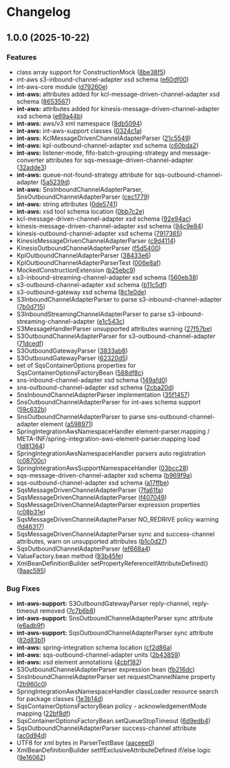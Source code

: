 # Changelog

## 1.0.0 (2025-10-22)


### Features

* class array support for ConstructionMock ([8be38f5](https://github.com/boolivar/spring-integration-aws-xml/commit/8be38f532b8f80a0b3fcf2600b45537753901b63))
* int-aws s3-inbound-channel-adapter xsd schema ([e60df00](https://github.com/boolivar/spring-integration-aws-xml/commit/e60df00e260cc4c570af2325f7adab688d50cfc1))
* int-aws-core module ([d79260e](https://github.com/boolivar/spring-integration-aws-xml/commit/d79260e5c5a10cb92ef942e5f3d7a619322efb95))
* **int-aws:** attributes added for kcl-message-driven-channel-adapter xsd schema ([8653567](https://github.com/boolivar/spring-integration-aws-xml/commit/8653567a2a791d520deccc73725adeac2c7b8f3a))
* **int-aws:** attributes added for kinesis-message-driven-channel-adapter xsd schema ([e69a44b](https://github.com/boolivar/spring-integration-aws-xml/commit/e69a44bf47440a0ea258a1ec71f7eb5ebc8b27ed))
* **int-aws:** aws/v3 xml namespace ([8db5094](https://github.com/boolivar/spring-integration-aws-xml/commit/8db50940709df0480694c6405fee0872d147867e))
* **int-aws:** int-aws-support classes ([0324c1a](https://github.com/boolivar/spring-integration-aws-xml/commit/0324c1a55ac7dcd6532381715ddcee49924b295b))
* **int-aws:** KclMessageDrivenChannelAdapterParser ([21c5549](https://github.com/boolivar/spring-integration-aws-xml/commit/21c5549606a08476650dff53fcd2fab8a048123b))
* **int-aws:** kpl-outbound-channel-adapter xsd schema ([c60bda2](https://github.com/boolivar/spring-integration-aws-xml/commit/c60bda2b12154500754ce291427583cfc5ae3d44))
* **int-aws:** listener-mode, fifo-batch-grouping-strategy and message-converter attributes for sqs-message-driven-channel-adapter ([32adde3](https://github.com/boolivar/spring-integration-aws-xml/commit/32adde3fb070d0f8de45623b4a0887ee7d5e1ba0))
* **int-aws:** queue-not-found-strategy attribute for sqs-outbound-channel-adapter ([5a5239d](https://github.com/boolivar/spring-integration-aws-xml/commit/5a5239dd699504abe6505c7bfea2a75ee0f5d089))
* **int-aws:** SnsInboundChannelAdapterParser, SnsOutboundChannelAdapterParser ([cec1779](https://github.com/boolivar/spring-integration-aws-xml/commit/cec17794779f0083ac142f2853631c8037b22006))
* **int-aws:** string attributes ([0de5741](https://github.com/boolivar/spring-integration-aws-xml/commit/0de5741cec71abb00307ee8e2db3c2e3a9b27622))
* **int-aws:** xsd tool schema location ([0bb7c2e](https://github.com/boolivar/spring-integration-aws-xml/commit/0bb7c2e9db973addca844c720eb643529831373f))
* kcl-message-driven-channel-adapter xsd schema ([92e94ac](https://github.com/boolivar/spring-integration-aws-xml/commit/92e94ac45baaaa615128181f78a78fafd8581e85))
* kinesis-message-driven-channel-adapter xsd schema ([94c9e84](https://github.com/boolivar/spring-integration-aws-xml/commit/94c9e84710d83084a7cf3baba324738b9c09b07b))
* kinesis-outbound-channel-adapter xsd schema ([7917365](https://github.com/boolivar/spring-integration-aws-xml/commit/7917365df2529ef54cb223021ef3f42307b8ac23))
* KinesisMessageDrivenChannelAdapterParser ([c9d4114](https://github.com/boolivar/spring-integration-aws-xml/commit/c9d411428127fecc30338194f6f7edd8fea23d0b))
* KinesisOutboundChannelAdapterParser ([f5d5400](https://github.com/boolivar/spring-integration-aws-xml/commit/f5d540068b5904184b2a4f07ee1cd40d8d81e21c))
* KplOutboundChannelAdapterParser ([38433e6](https://github.com/boolivar/spring-integration-aws-xml/commit/38433e68c3898ad23ebda1fc7a2a9effa3997913))
* KplOutboundChannelAdapterParserTest ([006e8af](https://github.com/boolivar/spring-integration-aws-xml/commit/006e8af730cf2009f01c3c7fd2c461a9006513cc))
* MockedConstructionExtension ([b25ebc9](https://github.com/boolivar/spring-integration-aws-xml/commit/b25ebc994841bc30700a2e76de5293793c59d01f))
* s3-inbound-streaming-channel-adapter xsd schema ([560eb38](https://github.com/boolivar/spring-integration-aws-xml/commit/560eb38582fccc59a65057a14bc77ebf0435faf4))
* s3-outbound-channel-adapter xsd schema ([b11c5df](https://github.com/boolivar/spring-integration-aws-xml/commit/b11c5dfec3f8877603ea9b5fa8463e4ca3fa7df8))
* s3-outbound-gateway xsd schema ([8c1e0de](https://github.com/boolivar/spring-integration-aws-xml/commit/8c1e0dee688b24a3730aae71b30ba7e6c616f976))
* S3InboundChannelAdapterParser to parse s3-inbound-channel-adapter ([7b0d715](https://github.com/boolivar/spring-integration-aws-xml/commit/7b0d715a12bad0b9d0203a9c3dc2938f8f7d6715))
* S3InboundStreamingChannelAdapterParser to parse s3-inbound-streaming-channel-adapter ([e1c543c](https://github.com/boolivar/spring-integration-aws-xml/commit/e1c543c9e4b4352d0bb04afad4c49ab01733e74a))
* S3MessageHandlerParser unsupported attributes warning ([27f57be](https://github.com/boolivar/spring-integration-aws-xml/commit/27f57be5b86f5b5e72bfa4f7da1d7fdcda9b9094))
* S3OutboundChannelAdapterParser for s3-outbound-channel-adapter ([71dcedf](https://github.com/boolivar/spring-integration-aws-xml/commit/71dcedf827e77782d51106297b9fee4953cf9a14))
* S3OutboundGatewayParser ([3833ab8](https://github.com/boolivar/spring-integration-aws-xml/commit/3833ab890df83decf092854afe5d2dd660e85ba3))
* S3OutboundGatewayParser ([62320d5](https://github.com/boolivar/spring-integration-aws-xml/commit/62320d527de2f752ba0c7f4285d84a5cb27f67b7))
* set of SqsContainerOptions properties for SqsContainerOptionsFactoryBean ([588df8c](https://github.com/boolivar/spring-integration-aws-xml/commit/588df8c87d62278028e7bfe9d52f1b9536b2d65e))
* sns-inbound-channel-adapter xsd schema ([149afd0](https://github.com/boolivar/spring-integration-aws-xml/commit/149afd035844518e6fe95d5ff55d2e2a13ba071c))
* sns-outbound-channel-adapter xsd schema ([2cba20d](https://github.com/boolivar/spring-integration-aws-xml/commit/2cba20d9dae76a70bf597e9ef8ece587fb68ecd5))
* SnsInboundChannelAdapterParser implementation ([35f1457](https://github.com/boolivar/spring-integration-aws-xml/commit/35f1457c97353a795cf162902efee4281d9e6cac))
* SnsOutboundChannelAdapterParser for int-aws schema support ([59c632b](https://github.com/boolivar/spring-integration-aws-xml/commit/59c632be09c43d494bbbaafb8292d288f3804a1e))
* SnsOutboundChannelAdapterParser to parse sns-outbound-channel-adapter element ([a598971](https://github.com/boolivar/spring-integration-aws-xml/commit/a5989713df9c4775bb9afe17f265a77f4f8c85b5))
* SpringIntegrationAwsNamespaceHandler element-parser.mapping / META-INF/spring-integration-aws-element-parser.mapping load ([1d81364](https://github.com/boolivar/spring-integration-aws-xml/commit/1d81364c0fb10292d16a225e40a31a61d38b3b48))
* SpringIntegrationAwsNamespaceHandler parsers auto registration ([c08700c](https://github.com/boolivar/spring-integration-aws-xml/commit/c08700c0f94e6fa6614ec138b60c17358f4d6043))
* SpringIntegrationAwsSupportNamespaceHandler ([03bcc28](https://github.com/boolivar/spring-integration-aws-xml/commit/03bcc28f5e1140d61377682bfe3e4bf11035b926))
* sqs-message-driven-channel-adapter xsd schema ([b969f9a](https://github.com/boolivar/spring-integration-aws-xml/commit/b969f9a85e98707607c065237e5b11fe8f79282a))
* sqs-outbound-channel-adapter xsd schema ([a17ffbe](https://github.com/boolivar/spring-integration-aws-xml/commit/a17ffbefe39419c59e3458a77733a92e55d23ab5))
* SqsMessageDrivenChannelAdapterParser ([7fa61fa](https://github.com/boolivar/spring-integration-aws-xml/commit/7fa61fa57bea90de9bb88907e8e43121154e848f))
* SqsMessageDrivenChannelAdapterParser ([f407049](https://github.com/boolivar/spring-integration-aws-xml/commit/f407049ab148fb983ba9083f1cea4d13640bf54c))
* SqsMessageDrivenChannelAdapterParser expression properties ([c08b31e](https://github.com/boolivar/spring-integration-aws-xml/commit/c08b31e69f4e76264f3e1c0bc998755f502a0586))
* SqsMessageDrivenChannelAdapterParser NO_REDRIVE policy warning ([fd46317](https://github.com/boolivar/spring-integration-aws-xml/commit/fd463178b653ff2bf5fccdbf9a65eda8c65e1d93))
* SqsMessageDrivenChannelAdapterParser sync and success-channel attributes, warn on unsupported attributes ([b1c0d27](https://github.com/boolivar/spring-integration-aws-xml/commit/b1c0d2733fe0c93eee1fe66b52a60533401237ec))
* SqsOutboundChannelAdapterParser ([ef668a4](https://github.com/boolivar/spring-integration-aws-xml/commit/ef668a4f51a6a3d130465e02d1e9f534a99d09d3))
* ValueFactory.bean method ([93b45fe](https://github.com/boolivar/spring-integration-aws-xml/commit/93b45fe28ee2375f0cf62b3247045a7413134939))
* XmlBeanDefinitionBuilder setPropertyReferenceIfAttributeDefined() ([9aac595](https://github.com/boolivar/spring-integration-aws-xml/commit/9aac5957e8a607f9577bffae3b5a563363a95faa))


### Bug Fixes

* **int-aws-support:** S3OutboundGatewayParser reply-channel, reply-timeout removed ([7c7b6b8](https://github.com/boolivar/spring-integration-aws-xml/commit/7c7b6b88a3b9d1e61db0eab2dbba894c8682ebba))
* **int-aws-support:** SnsOutboundChannelAdapterParser sync attribute ([e6adb9f](https://github.com/boolivar/spring-integration-aws-xml/commit/e6adb9f8982ac96a5dd2f84acd56609cbd051995))
* **int-aws-support:** SqsOutboundChannelAdapterParser sync attribute ([82d83b1](https://github.com/boolivar/spring-integration-aws-xml/commit/82d83b1e080b99753f51de51bf6e40809a1696eb))
* **int-aws:** spring-integration schema location ([cf2d86a](https://github.com/boolivar/spring-integration-aws-xml/commit/cf2d86ae15d732b7f386a005c8ad496d27df5d87))
* **int-aws:** sqs-outbound-channel-adapter units ([2b43859](https://github.com/boolivar/spring-integration-aws-xml/commit/2b4385949d4acd391f41c72a1f9058c98d6c4b3f))
* **int-aws:** xsd element annotations ([4cbf182](https://github.com/boolivar/spring-integration-aws-xml/commit/4cbf1829cd963591fb42ed26df91efca822f5c28))
* S3OutboundChannelAdapterParser expression bean ([fb216dc](https://github.com/boolivar/spring-integration-aws-xml/commit/fb216dcc9bb89d0e967604213a283c46a267680e))
* SnsInboundChannelAdapterParser set requestChannelName property ([2b960c0](https://github.com/boolivar/spring-integration-aws-xml/commit/2b960c006bf6cdf36481ccc322f1f6c89ab87fa9))
* SpringIntegrationAwsNamespaceHandler classLoader resource search for package classes ([1e3b14d](https://github.com/boolivar/spring-integration-aws-xml/commit/1e3b14d1e0d27d47703075fde69332b18d68ad21))
* SqsContainerOptionsFactoryBean policy - acknowledgementMode mapping ([22bf8df](https://github.com/boolivar/spring-integration-aws-xml/commit/22bf8df8f7e1aa2a7a9d879583fbb2f20c42fc79))
* SqsContainerOptionsFactoryBean.setQueueStopTimeout ([6d9edb4](https://github.com/boolivar/spring-integration-aws-xml/commit/6d9edb43af1834dce05728595cb9f795177c5f22))
* SqsOutboundChannelAdapterParser success-channel attribute ([ac0d94d](https://github.com/boolivar/spring-integration-aws-xml/commit/ac0d94dc6d5002eb6aa629ab9c0bf964521650ad))
* UTF8 for xml bytes in ParserTestBase ([aaceee0](https://github.com/boolivar/spring-integration-aws-xml/commit/aaceee072a46789450b79678ed5f0fcc51c5a681))
* XmlBeanDefinitionBuilder setIfExclusiveAttributeDefined if/else logic ([9e16062](https://github.com/boolivar/spring-integration-aws-xml/commit/9e1606296f94a741179076f4e0322c9e5f78acc7))
